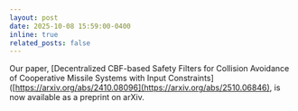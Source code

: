```yaml
---
layout: post
date: 2025-10-08 15:59:00-0400
inline: true
related_posts: false
---
```

Our paper, [Decentralized CBF-based Safety Filters for Collision Avoidance of Cooperative Missile Systems with Input Constraints]([https://arxiv.org/abs/2410.08096](https://arxiv.org/abs/2510.06846), is now available as a preprint on arXiv.
